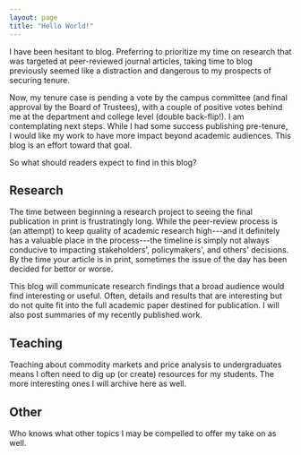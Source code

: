 ```yaml
---
layout: page
title: "Hello World!"
---
```


I have been hesitant to blog. Preferring to prioritize my time on research that was targeted at peer-reviewed journal articles, taking time to blog previously seemed like a distraction and dangerous to my prospects of securing tenure. 

Now, my tenure case is pending a vote by the campus committee (and final approval by the Board of Trustees), with a couple of positive votes behind me at the department and college level (double back-flip!). I am contemplating next steps. While I had some success publishing pre-tenure, I would like my work to have more impact beyond academic audiences. This blog is an effort toward that goal. 

So what should readers expect to find in this blog?



## Research

The time between beginning a research project to seeing the final publication in print is frustratingly long. While the peer-review process is (an attempt) to keep quality of academic research high---and it definitely has a valuable place in the process---the timeline is simply not always conducive to impacting stakeholders', policymakers', and others' decisions. By the time your article is in print, sometimes the issue of the day has been decided for bettor or worse. 

This blog will communicate research findings that a broad audience would find interesting or useful. Often, details and results that are interesting but do not quite fit into the full academic paper destined for publication. I will also post summaries of my recently published work.

## Teaching

Teaching about commodity markets and price analysis to undergraduates means I often need to dig up (or create) resources for my students. The more interesting ones I will archive here as well.

## Other

Who knows what other topics I may be compelled to offer my take on as well. 




